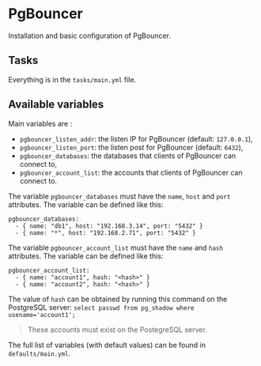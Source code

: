 # PgBouncer

Installation and basic configuration of PgBouncer.

## Tasks

Everything is in the `tasks/main.yml` file.

## Available variables

Main variables are :

* `pgbouncer_listen_addr`: the listen IP for PgBouncer (default: `127.0.0.1`),
* `pgbouncer_listen_port`: the listen post for PgBouncer (default: `6432`),
* `pgbouncer_databases`: the databases that clients of PgBouncer can connect to,
* `pgbouncer_account_list`: the accounts that clients of PgBouncer can connect to.

The variable `pgbouncer_databases` must have the `name`, `host` and `port` attributes. The variable can be defined like this:

```
pgbouncer_databases:
  - { name: "db1", host: "192.168.3.14", port: "5432" }
  - { name: "*", host: "192.168.2.71", port: "5432" }
```

The variable `pgbouncer_account_list` must have the `name` and `hash` attributes. The variable can be defined like this:

```
pgbouncer_account_list:
  - { name: "account1", hash: "<hash>" }
  - { name: "account2", hash: "<hash>" }
```

The value of `hash` can be obtained by running this command on the PostgreSQL server: `select passwd from pg_shadow where usename='account1';`

> These accounts must exist on the PostegreSQL server.

The full list of variables (with default values) can be found in `defaults/main.yml`.
